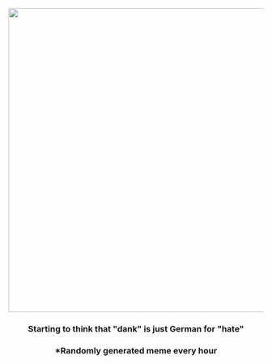 <p align="center">
        <img src="https://i.imgur.com/qcymU8R.gif" width="600" height="600">
        </p>
        <h3 align="center">Starting to think that "dank" is just German for "hate"</h3>
        <h3 align="center">*Randomly generated meme every hour</h3>
    
